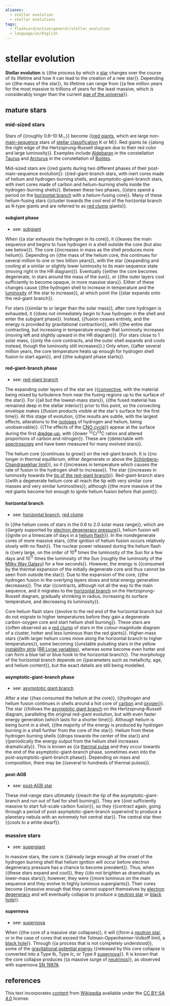 ```yaml
---
aliases:
  - stellar evolution
  - stellar evolutions
tags:
  - flashcard/active/general/stellar_evolution
  - language/in/English
---
```


# stellar evolution

__Stellar evolution__ is {{the process by which a [star](star.md) changes over the course of its lifetime and how it can lead to the creation of a new star}}. Depending on {{the mass of the star}}, its lifetime can range from {{a few million years for the most massive to trillions of years for the least massive, which is considerably longer than the current [age of the universe](age%20of%20the%20universe.md)}}. <!--SR:!2024-09-23,39,288!2024-09-02,23,288!2024-10-02,48,308-->

## mature stars

### mid-sized stars

Stars of {{roughly 0.6–10 M<sub>☉</sub>}} become {{[red giants](red%20giant.md), which are large non-[main-sequence](main%20sequence.md) stars of [stellar classification](stellar%20classification.md) K or M}}. Red giants lie {{along the right edge of the Hertzsprung–Russell diagram due to their red color and large luminosity}}. Examples include [Aldebaran](aldebaran.md) in the constellation [Taurus](taurus%20(constellation).md) and [Arcturus](arcturus.md) in the constellation of [Boötes](boötes.md). <!--SR:!2024-09-25,36,248!2024-09-05,22,250!2024-09-27,41,290-->

Mid-sized stars are {{red giants during two different phases of their post-main-sequence evolution}}: {{red-giant-branch stars, with inert cores made of helium and hydrogen-burning shells, and asymptotic-giant-branch stars, with inert cores made of carbon and helium-burning shells inside the hydrogen-burning shells}}. Between these two phases, {{stars spend a period on the [horizontal branch](horizontal%20branch.md) with a helium-fusing core}}. Many of these helium-fusing stars {{cluster towards the cool end of the horizontal branch as K-type giants and are referred to as [red clump](red%20clump.md) giants}}. <!--SR:!2024-10-10,55,308!2024-09-01,20,268!2024-09-13,30,288!2024-10-05,39,248-->

#### subgiant phase

- see: [subgiant](subgiant.md)

When {{a star exhausts the hydrogen in its core}}, it {{leaves the main sequence and begins to fuse hydrogen in a shell outside the core (but also see below)}}. The core {{increases in mass as the shell produces more helium}}. Depending on {{the mass of the helium core, this continues for several million to one or two billion years}}, with the star {{expanding and cooling at a similar or slightly lower luminosity to its main sequence state (moving right in the HR diagram)}}. Eventually {{either the core becomes degenerate, in stars around the mass of the sun}}, or {{the outer layers cool sufficiently to become opaque, in more massive stars}}. Either of these changes cause {{the hydrogen shell to increase in temperature and the [luminosity](luminosity.md) of the star to increase}}, at which point the {{star expands onto the red-giant branch}}. <!--SR:!2024-09-02,23,288!2024-09-20,36,288!2024-09-16,35,288!2024-09-01,24,268!2024-09-26,35,250!2024-09-09,26,270!2024-09-23,40,290!2024-09-08,27,270!2024-09-10,31,288-->

For stars {{similar to or larger than the solar mass}}, after core hydrogen is exhausted, it {{does not immediately begin to fuse hydrogen in the shell and enter the subgiant phase}}. Instead, {{fusion ceases entirely, and the energy is provided by gravitational contraction}}, with {{the entire star contracting, but increasing in temperature enough that luminosity increases (moving left and slightly upward in the HR diagram)}}. (For stars close to 1 solar mass, {{only the core contracts, and the outer shell expands and cools instead, though the luminosity still increases}}.) Only when, {{after several million years, the core temperature heats up enough for hydrogen shell fusion to start again}}, and {{the subgiant phase starts}}. <!--SR:!2024-10-03,49,308!2024-10-01,48,308!2024-09-03,24,270!2024-08-31,19,268!2024-09-08,24,248!2024-09-08,27,270!2024-09-28,44,290-->

#### red-giant-branch phase

- see: [red-giant branch](red-giant%20branch.md)

The expanding outer layers of the star are {{[convective](convection.md), with the material being mixed by turbulence from near the fusing regions up to the surface of the star}}. For {{all but the lowest-mass stars}}, {{the fused material has remained deep in the stellar interior}} prior to this point, so the convecting envelope makes {{fusion products visible at the star's surface for the first time}}. At this stage of evolution, {{the results are subtle, with the largest effects, alterations to the [isotopes](isotope.md) of hydrogen and helium, being unobservable}}. {{The effects of the [CNO cycle](CNO%20cycle.md)}} appear at the surface during the first [dredge-up](dredge-up.md), with {{lower <sup>12</sup>C/<sup>13</sup>C ratios and altered proportions of carbon and nitrogen}}. These are {{detectable with [spectroscopy](spectroscopy.md) and have been measured for many evolved stars}}. <!--SR:!2024-09-17,34,270!2024-09-19,38,308!2024-10-31,66,288!2024-09-06,25,270!2024-09-14,31,270!2024-09-22,39,290!2024-10-27,61,270!2024-09-16,31,270-->

The helium core {{continues to grow}} on the red-giant branch. It is {{no longer in thermal equilibrium, either degenerate or above the [Schönberg–Chandrasekhar limit](Schönberg–Chandrasekhar%20limit.md)}}, so it {{increases in temperature which causes the rate of fusion in the hydrogen shell to increase}}. The star {{increases in luminosity towards the [tip of the red-giant branch](tip%20of%20the%20red-giant%20branch.md)}}. Red-giant-branch stars {{with a degenerate helium core all reach the tip with very similar core masses and very similar luminosities}}, although {{the more massive of the red giants become hot enough to ignite helium fusion before that point}}. <!--SR:!2024-09-22,39,308!2024-09-19,34,270!2024-09-10,29,288!2024-09-13,32,288!2024-10-14,52,270!2024-10-18,50,268-->

#### horizontal branch

- see: [horizontal branch](horizontal%20branch.md), [red clump](red%20clump.md)

In {{the helium cores of stars in the 0.6 to 2.0 solar mass range}}, which are {{largely supported by [electron degeneracy pressure](electron%20degeneracy%20pressure.md)}}, helium fusion will {{ignite on a timescale of days in a [helium flash](helium%20flash.md)}}. In the nondegenerate cores of more massive stars, {{the ignition of helium fusion occurs relatively slowly with no flash}}. The nuclear power released during the helium flash is {{very large, on the order of 10<sup>8</sup> times the luminosity of the Sun for a few days and 10<sup>11</sup> times the luminosity of the Sun (roughly the luminosity of the [Milky Way Galaxy](Milky%20Way.md)) for a few seconds}}. However, the energy is {{consumed by the thermal expansion of the initially degenerate core and thus cannot be seen from outside the star}}. Due to the expansion of the core, {{the hydrogen fusion in the overlying layers slows and total energy generation decreases}}. The star {{contracts, although not all the way to the main sequence, and it migrates to the [horizontal branch](horizontal%20branch.md) on the Hertzsprung–Russell diagram, gradually shrinking in radius, increasing its surface temperature, and decreasing its luminosity}}. <!--SR:!2024-09-02,17,230!2024-09-24,36,268!2024-09-02,25,288!2024-10-26,68,310!2024-10-01,36,248!2024-09-02,21,268!2024-09-05,20,228!2024-09-02,17,230-->

Core helium flash stars {{evolve to the red end of the horizontal branch but do not migrate to higher temperatures before they gain a degenerate carbon-oxygen core and start helium shell burning}}. These stars are {{often observed as a [red clump](red%20clump.md) of stars in the colour-magnitude diagram of a cluster, hotter and less luminous than the red giants}}. Higher-mass stars {{with larger helium cores move along the horizontal branch to higher temperatures}}, some becoming {{unstable pulsating stars in the yellow [instability strip](instability%20strip.md) ([RR Lyrae variables](RR%20Lyrae%20variable.md)), whereas some become even hotter and can form a blue tail or blue hook to the horizontal branch}}. The morphology of the horizontal branch depends on {{parameters such as metallicity, age, and helium content}}, but the exact details are still being modelled. <!--SR:!2024-09-18,27,230!2024-09-24,33,248!2024-09-15,30,248!2024-09-08,13,228!2024-09-18,34,288-->

#### asymptotic-giant-branch phase

- see: [asymptotic giant branch](asymptotic%20giant%20phase.md)

After a star {{has consumed the helium at the core}}, {{hydrogen and helium fusion continues in shells around a hot core of [carbon](carbon.md) and [oxygen](oxygen.md)}}. The star {{follows the [asymptotic giant branch](asymptotic%20giant%20branch.md) on the Hertzsprung–Russell diagram, paralleling the original red-giant evolution, but with even faster energy generation (which lasts for a shorter time)}}. Although helium is being burnt in a shell, {{the majority of the energy is produced by hydrogen burning in a shell further from the core of the star}}. Helium from these hydrogen burning shells {{drops towards the center of the star}} and {{periodically the energy output from the helium shell increases dramatically}}. This is known as {{a [thermal pulse](asymptotic%20giant%20branch.md#AGB%20stage) and they occur towards the end of the asymptotic-giant-branch phase, sometimes even into the post-asymptotic-giant-branch phase}}. Depending on mass and composition, there may be {{several to hundreds of thermal pulses}}. <!--SR:!2024-09-09,28,288!2024-09-02,21,268!2024-10-08,47,268!2024-09-04,23,270!2024-09-22,37,288!2024-09-19,36,288!2024-09-03,24,268!2024-09-16,31,268-->

#### post-AGB

- see: [post-AGB star](post-AGB%20star.md)

These mid-range stars ultimately {{reach the tip of the asymptotic-giant-branch and run out of fuel for shell burning}}. They are {{not sufficiently massive to start full-scale carbon fusion}}, so they {{contract again, going through a period of post-asymptotic-giant-branch superwind to produce a planetary nebula with an extremely hot central star}}. The central star then {{cools to a white dwarf}}. <!--SR:!2024-08-30,18,268!2024-10-04,48,290!2024-10-07,39,250!2024-09-29,46,308-->

### massive stars

- see: [supergiant](supergiant.md)

In massive stars, the core is {{already large enough at the onset of the hydrogen burning shell that helium ignition will occur before electron degeneracy pressure has a chance to become prevalent}}. Thus, when {{these stars expand and cool}}, they {{do not brighten as dramatically as lower-mass stars}}; however, they were {{more luminous on the main sequence and they evolve to highly luminous supergiants}}. Their cores become {{massive enough that they cannot support themselves by [electron degeneracy](electron%20degeneracy%20pressure.md) and will eventually collapse to produce a [neutron star](neutron%20star.md) or [black hole](black%20hole.md)}}. <!--SR:!2024-09-24,41,308!2024-09-28,45,308!2024-09-29,43,268!2024-09-03,22,268!2024-10-10,45,250-->

#### supernova

- see: [supernova](supernova.md)

When {{the core of a massive star collapses}}, it will {{form a [neutron star](neutron%20star.md), or in the case of cores that exceed the Tolman–Oppenheimer–Volkoff limit, a [black hole](black%20hole.md)}}. Through {{a process that is not completely understood}}, some of the [gravitational potential energy](gravitational%20energy.md) {{released by this core collapse is converted into a Type Ib, Type Ic, or Type II [supernova](supernova.md)}}. It is known that the core collapse produces {{a massive surge of [neutrinos](neutrino.md)}}, as observed with supernova [SN 1987A](SN%201987A.md). <!--SR:!2024-09-14,31,288!2024-10-17,60,310!2024-10-06,51,308!2024-09-05,26,268!2024-10-08,49,290-->

## references

This text incorporates [content](https://en.wikipedia.org/wiki/stellar_evolution) from [Wikipedia](Wikipedia.md) available under the [CC BY-SA 4.0](https://creativecommons.org/licenses/by-sa/4.0/) license.
